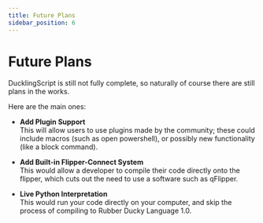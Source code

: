 ```yaml
---
title: Future Plans
sidebar_position: 6
---
```


# Future Plans
DucklingScript is still not fully complete, so naturally of course there are still plans in the works.

Here are the main ones:
- **Add Plugin Support**\
This will allow users to use plugins made by the community; these could include macros (such as open powershell), or possibly new functionality (like a block command).

- **Add Built-in Flipper-Connect System**\
This would allow a developer to compile their code directly onto the flipper, which cuts out the need to use a software such as qFlipper.

- **Live Python Interpretation**\
This would run your code directly on your computer, and skip the process of compiling to Rubber Ducky Language 1.0.